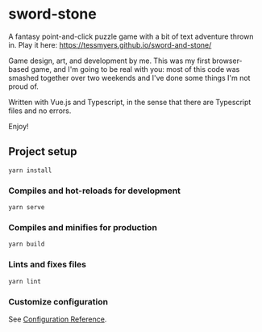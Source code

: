 # sword-stone

A fantasy point-and-click puzzle game with a bit of text adventure thrown in. Play it here: https://tessmyers.github.io/sword-and-stone/

Game design, art, and development by me. This was my first browser-based game, and I'm going to be real with you: most of this code was smashed together over two weekends and I've done some things I'm not proud of.

Written with Vue.js and Typescript, in the sense that there are Typescript files and no errors. 

Enjoy!


## Project setup
```
yarn install
```

### Compiles and hot-reloads for development
```
yarn serve
```

### Compiles and minifies for production
```
yarn build
```

### Lints and fixes files
```
yarn lint
```

### Customize configuration
See [Configuration Reference](https://cli.vuejs.org/config/).
